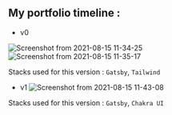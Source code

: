 My portfolio timeline : 
------
* v0

![Screenshot from 2021-08-15 11-34-25](https://user-images.githubusercontent.com/33485763/129467358-cbe262eb-f8fb-4a75-ba99-9a85067fc9f8.png)
![Screenshot from 2021-08-15 11-35-17](https://user-images.githubusercontent.com/33485763/129467362-8dbc901d-27a0-47fa-a3ef-c3b1fa6861c6.png)

Stacks used for this version : `Gatsby`, `Tailwind`

* v1
![Screenshot from 2021-08-15 11-43-08](https://user-images.githubusercontent.com/33485763/129467410-622fc55f-3849-432a-94bf-d4abbee463e9.png)

Stacks used for this version : `Gatsby`, `Chakra UI`


